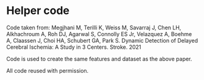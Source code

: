 # Helper code
Code taken from: Megjhani M, Terilli K, Weiss M, Savarraj J, Chen LH, Alkhachroum A, Roh DJ, Agarwal S, Connolly ES Jr, Velazquez A, Boehme A, Claassen J, Choi HA, Schubert GA, Park S. Dynamic Detection of Delayed Cerebral Ischemia: A Study in 3 Centers. Stroke. 2021

Code is used to create the same features and dataset as the above paper. 

All code reused with permission.
